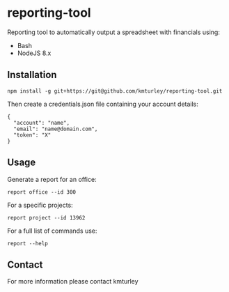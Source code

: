 # reporting-tool

Reporting tool to automatically output a spreadsheet with financials using:

* Bash
* NodeJS 8.x


## Installation

    npm install -g git+https://git@github.com/kmturley/reporting-tool.git

Then create a credentials.json file containing your account details:

    {
      "account": "name",
      "email": "name@domain.com",
      "token": "X"
    }


## Usage

Generate a report for an office:

    report office --id 300

For a specific projects:

    report project --id 13962

For a full list of commands use:

    report --help


## Contact

For more information please contact kmturley
